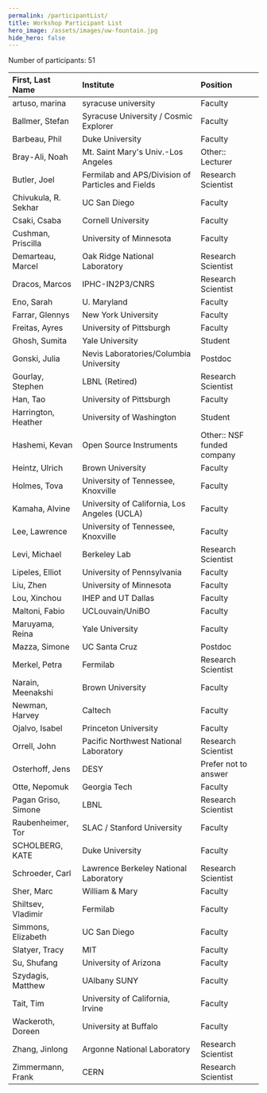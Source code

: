 ```yaml
---
permalink: /participantList/
title: Workshop Participant List
hero_image: /assets/images/uw-fountain.jpg
hide_hero: false
---
```


Number of participants: 51

| First, Last Name | Institute | Position |
| :--- | :--- | :--- |
|	artuso, marina	|	syracuse university	|	Faculty	|
|	Ballmer, Stefan	|	Syracuse University / Cosmic Explorer	|	Faculty	|
|	Barbeau, Phil	|	Duke University	|	Faculty	|
|	Bray-Ali, Noah	|	Mt. Saint Mary's Univ.-Los Angeles	|	Other:: Lecturer	|
|	Butler, Joel	|	Fermilab and APS/Division of Particles and Fields	|	Research Scientist	|
|	Chivukula, R. Sekhar	|	UC San Diego	|	Faculty	|
|	Csaki, Csaba	|	Cornell University	|	Faculty	|
|	Cushman, Priscilla	|	University of Minnesota	|	Faculty	|
|	Demarteau, Marcel	|	Oak Ridge National Laboratory	|	Research Scientist	|
|	Dracos, Marcos	|	IPHC-IN2P3/CNRS	|	Research Scientist	|
|	Eno, Sarah	|	U. Maryland	|	Faculty	|
|	Farrar, Glennys	|	New York University	|	Faculty	|
|	Freitas, Ayres	|	University of Pittsburgh	|	Faculty	|
|	Ghosh, Sumita	|	Yale University	|	Student	|
|	Gonski, Julia	|	Nevis Laboratories/Columbia University	|	Postdoc	|
|	Gourlay, Stephen	|	LBNL (Retired)	|	Research Scientist	|
|	Han, Tao	|	University of Pittsburgh	|	Faculty	|
|	Harrington, Heather	|	University of Washington	|	Student	|
|	Hashemi, Kevan	|	Open Source Instruments	|	Other:: NSF funded company	|
|	Heintz, Ulrich	|	Brown University	|	Faculty	|
|	Holmes, Tova	|	University of Tennessee, Knoxville	|	Faculty	|
|	Kamaha, Alvine	|	University of California, Los Angeles (UCLA)	|	Faculty	|
|	Lee, Lawrence	|	University of Tennessee, Knoxville	|	Faculty	|
|	Levi, Michael	|	Berkeley Lab	|	Research Scientist	|
|	Lipeles, Elliot	|	University of Pennsylvania	|	Faculty	|
|	Liu, Zhen	|	University of Minnesota	|	Faculty	|
|	Lou, Xinchou	|	IHEP and UT Dallas	|	Faculty	|
|	Maltoni, Fabio	|	UCLouvain/UniBO	|	Faculty	|
|	Maruyama, Reina	|	Yale University	|	Faculty	|
|	Mazza, Simone	|	UC Santa Cruz	|	Postdoc	|
|	Merkel, Petra	|	Fermilab	|	Research Scientist	|
|	Narain, Meenakshi	|	Brown University	|	Faculty	|
|	Newman, Harvey	|	Caltech	|	Faculty	|
|	Ojalvo, Isabel	|	Princeton University	|	Faculty	|
|	Orrell, John	|	Pacific Northwest National Laboratory	|	Research Scientist	|
|	Osterhoff, Jens	|	DESY	|	Prefer not to answer	|
|	Otte, Nepomuk	|	Georgia Tech	|	Faculty	|
|	Pagan Griso, Simone	|	LBNL	|	Research Scientist	|
|	Raubenheimer, Tor	|	SLAC / Stanford University	|	Faculty	|
|	SCHOLBERG, KATE	|	Duke University	|	Faculty	|
|	Schroeder, Carl	|	Lawrence Berkeley National Laboratory	|	Research Scientist	|
|	Sher, Marc	|	William & Mary	|	Faculty	|
|	Shiltsev, Vladimir	|	Fermilab	|	Faculty	|
|	Simmons, Elizabeth	|	UC San Diego	|	Faculty	|
|	Slatyer, Tracy	|	MIT	|	Faculty	|
|	Su, Shufang	|	University of Arizona	|	Faculty	|
|	Szydagis, Matthew	|	UAlbany SUNY	|	Faculty	|
|	Tait, Tim	|	University of California, Irvine	|	Faculty	|
|	Wackeroth, Doreen	|	University at Buffalo	|	Faculty	|
|	Zhang, Jinlong	|	Argonne National Laboratory	|	Research Scientist	|
|	Zimmermann, Frank	|	CERN	|	Research Scientist	|![image](https://user-images.githubusercontent.com/6923207/167560287-aae4041a-323b-43b3-8811-f41c65b807f2.png)
